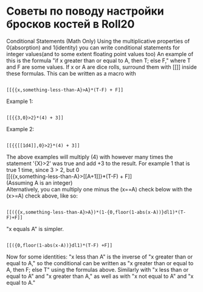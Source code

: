 # Советы по поводу настройки бросков костей в Roll20

Conditional Statements (Math Only) Using the multiplicative properties of 0(absorption) and 1(identity) you can write conditional statements for integer values(and to some extent floating point values too) An example of this is the formula "if x greater than or equal to A, then T; else F," where T and F are some values. If x or A are dice rolls, surround them with \[\[]] inside these formulas. This can be written as a macro with

```

[[{{x,something-less-than-A}>A}*(T-F) + F]]
```

&#x20;Example 1:

```

[[{{3,0}>2}*(4) + 3]]
```

&#x20;Example 2:

```

[[{{[[1d4]],0}>2}*(4) + 3]]
```

&#x20;The above examples will multiply (4) with however many times the statement '{X}>2' was true and add +3 to the result. For example 1 that is true 1 time, since 3 > 2, but 0\
\[\[\{{x,something-less-than-A}>\[\[A+1]]}\*(T-F) + F]]\
&#x20;(Assuming A is an integer)\
&#x20;Alternatively, you can multiply one minus the (x==A) check below with the (x>=A) check above, like so:

```

[[({{x,something-less-than-A}>A})*(1-{0,floor(1-abs(x-A))}dl1)*(T-F)+F]]
```

&#x20;"x equals A" is simpler.

```

[[({0,floor(1-abs(x-A))}dl1)*(T-F) +F]]
```

Now for some identities: "x less than A" is the inverse of "x greater than or equal to A," so the conditional can be written as "x greater than or equal to A, then F; else T" using the formulas above. Similarly with "x less than or equal to A" and "x greater than A," as well as with "x not equal to A" and "x equal to A."

